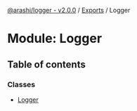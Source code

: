 [@arashi/logger - v2.0.0](../README.md) / [Exports](../modules.md) / Logger

# Module: Logger

## Table of contents

### Classes

- [Logger](../classes/Logger.Logger-1.md)
